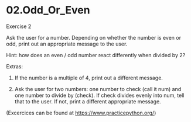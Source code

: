 # 02.Odd_Or_Even

Exercise 2

Ask the user for a number. Depending on whether the number is even or odd, print out an appropriate message to the user.

Hint: how does an even / odd number react differently when divided by 2?

Extras:

1) If the number is a multiple of 4, print out a different message.

2) Ask the user for two numbers: one number to check (call it num) and one number to divide by (check). If check divides evenly into num, tell that to the user. If not, print a different appropriate message.


(Excercices can be found at https://www.practicepython.org/)
